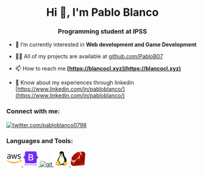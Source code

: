<h1 align="center">Hi 👋, I'm Pablo Blanco</h1>
<h3 align="center">Programming student at IPSS</h3>

- 🌱 I’m currently interested in **Web development and Game Development**

- 👨‍💻 All of my projects are available at [github.com/PabloB07](github.com/PabloB07)

- 📫 How to reach me **[https://blancocl.xyz](https://blancocl.xyz)**

- 📄 Know about my experiences through linkedin [https://www.linkedin.com/in/pabloblanco/](https://www.linkedin.com/in/pabloblanco/)

<h3 align="left">Connect with me:</h3>
<p align="left">
<a href="https://twitter.com/twitter.com/pabloblanco0798" target="blank"><img align="center" src="https://raw.githubusercontent.com/rahuldkjain/github-profile-readme-generator/master/src/images/icons/Social/twitter.svg" alt="twitter.com/pabloblanco0798" height="30" width="40" /></a>
</p>

<h3 align="left">Languages and Tools:</h3>
<p align="left"> <a href="https://aws.amazon.com" target="_blank" rel="noreferrer"> <img src="https://raw.githubusercontent.com/devicons/devicon/master/icons/amazonwebservices/amazonwebservices-original-wordmark.svg" alt="aws" width="40" height="40"/> </a> <a href="https://getbootstrap.com" target="_blank" rel="noreferrer"> <img src="https://raw.githubusercontent.com/devicons/devicon/master/icons/bootstrap/bootstrap-plain-wordmark.svg" alt="bootstrap" width="40" height="40"/> </a> <a href="https://elixir-lang.org" target="_blank" rel="noreferrer"> </a> <a href="https://git-scm.com/" target="_blank" rel="noreferrer"> <img src="https://www.vectorlogo.zone/logos/git-scm/git-scm-icon.svg" alt="git" width="40" height="40"/> </a> <a href="https://www.linux.org/" target="_blank" rel="noreferrer"> <img src="https://raw.githubusercontent.com/devicons/devicon/master/icons/linux/linux-original.svg" alt="linux" width="40" height="40"/> </a> <a href="https://www.ruby-lang.org/en/" target="_blank" rel="noreferrer"> <img src="https://raw.githubusercontent.com/devicons/devicon/master/icons/ruby/ruby-original.svg" alt="ruby" width="40" height="40"/> </a> </p>
